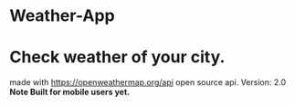 # Weather-App

Check weather of your city.
=========================
made with https://openweathermap.org/api open source api.
Version: 2.0 
**Note Built for mobile users yet.**

